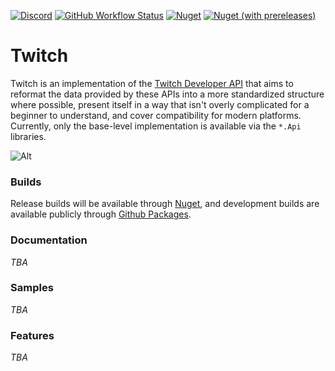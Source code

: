 [![Discord](https://discordapp.com/api/guilds/257698577894080512/widget.png "Discord Support Server")](https://discord.gg/yd8x2wM) 
[![GitHub Workflow Status](https://img.shields.io/github/actions/workflow/status/AuxLabs/Twitch/main.yml?logo=github "CI Status")](https://github.com/AuxLabs/Twitch/actions/workflows/main.yml)
[![Nuget](https://img.shields.io/nuget/v/AuxLabs.Twitch?logo=nuget)](https://www.nuget.org/packages/AuxLabs.Twitch/ "Nuget Release Version") [![Nuget (with prereleases)](https://img.shields.io/nuget/vpre/AuxLabs.Twitch?logo=nuget "Nuget Prerelease Version")](https://www.nuget.org/packages/AuxLabs.Twitch/)

# Twitch

Twitch is an implementation of the [Twitch Developer API](https://dev.twitch.tv/) that aims to reformat the data provided by these APIs into a more standardized structure where possible, present itself in a way that isn't overly complicated for a beginner to understand, and cover compatibility for modern platforms. Currently, only the base-level implementation is available via the `*.Api` libraries.

![Alt](https://repobeats.axiom.co/api/embed/acf35d86a762b5cebeda64f3907597676d78a84c.svg "Repobeats analytics image")

### Builds

Release builds will be available through [Nuget](https://www.nuget.org/packages/AuxLabs.Twitch/), and development builds are available publicly through [Github Packages](https://github.com/orgs/AuxLabs/packages?repo_name=Twitch).

### Documentation
*TBA*

### Samples
*TBA*

### Features
*TBA*
